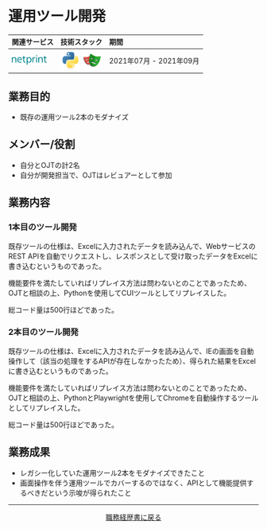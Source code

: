 # 運用ツール開発

| 関連サービス | 技術スタック | 期間 |
|:-|:-|:-|
| <a href="https://www.printing.ne.jp/index_p.html"><img src="../../figures/logos/netprint.svg" height="20"/></a> | <img src="https://raw.githubusercontent.com/devicons/devicon/master/icons/python/python-original.svg" width="40" height="40"/> <img src="https://raw.githubusercontent.com/devicons/devicon/master/icons/playwright/playwright-original.svg" width="40" height="40"/> | 2021年07月 - 2021年09月 |

## 業務目的

- 既存の運用ツール2本のモダナイズ

## メンバー/役割

- 自分とOJTの計2名
- 自分が開発担当で、OJTはレビュアーとして参加

## 業務内容

### 1本目のツール開発

既存ツールの仕様は、Excelに入力されたデータを読み込んで、WebサービスのREST APIを自動でリクエストし、レスポンスとして受け取ったデータをExcelに書き込むというものであった。

機能要件を満たしていればリプレイス方法は問わないとのことであったため、OJTと相談の上、Pythonを使用してCUIツールとしてリプレイスした。

総コード量は500行ほどであった。

### 2本目のツール開発

既存ツールの仕様は、Excelに入力されたデータを読み込んで、IEの画面を自動操作して（該当の処理をするAPIが存在しなかったため）、得られた結果をExcelに書き込むというものであった。

機能要件を満たしていればリプレイス方法は問わないとのことであったため、OJTと相談の上、PythonとPlaywrightを使用してChromeを自動操作するツールとしてリプレイスした。

総コード量は500行ほどであった。

## 業務成果

- レガシー化していた運用ツール2本をモダナイズできたこと
- 画面操作を伴う運用ツールでカバーするのではなく、APIとして機能提供するべきだという示唆が得られたこと

***

<p align="center">
    <a href="../README.md">
        職務経歴書に戻る
    </a>
</p>